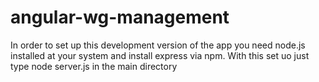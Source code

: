 # angular-wg-management

In order to set up this development version of the app you need node.js installed at your system and install express via npm. 
With this set uo just type node server.js in the main directory
